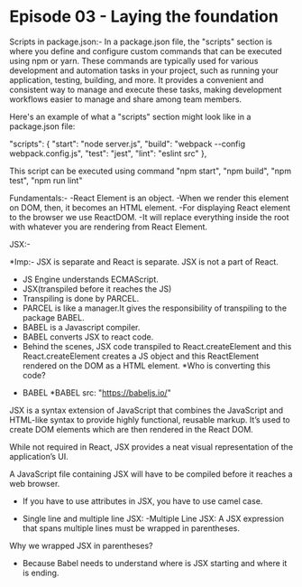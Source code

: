 # Episode 03 - Laying the foundation

Scripts in package.json:-
 In a package.json file, the "scripts" section is where you define and configure custom commands that can be executed using npm or yarn. These commands are typically used for various development and automation tasks in your project, such as running your application, testing, building, and more. It provides a convenient and consistent way to manage and execute these tasks, making development workflows easier to manage and share among team members.

 Here's an example of what a "scripts" section might look like in a package.json file:

 "scripts": {
    "start": "node server.js",
    "build": "webpack --config webpack.config.js",
    "test": "jest",
    "lint": "eslint src"
  },

 This script can be executed using command "npm start", "npm build", "npm test", "npm run lint"

Fundamentals:-
 -React Element is an object.
 -When we render this element on DOM, then, it becomes an HTML element.
 -For displaying React element to the browser we use ReactDOM.
 -It will replace everything inside the root with whatever you are rendering from React Element.

JSX:-

  *Imp:- JSX is separate and React is separate. JSX is not a part of React.
  * JS Engine understands ECMAScript.
  * JSX(transpiled before it reaches the JS)
  * Transpiling is done by PARCEL.
  * PARCEL is like a manager.It gives the responsibility   of transpiling to the package BABEL. 
   * BABEL is a Javascript compiler.
   * BABEL converts JSX to react code.
   * Behind the scenes, JSX code transpiled to React.createElement and this React.createElement creates a JS object and this ReactElement rendered on the DOM as a HTML element. 
   *Who is converting this code? 
   - BABEL
   *BABEL src: "https://babeljs.io/"


  JSX is a syntax extension of JavaScript that combines the JavaScript and HTML-like syntax to provide highly functional, reusable markup. It’s used to create DOM elements which are then rendered in the React DOM.

  While not required in React, JSX provides a neat visual representation of the application’s UI.

  A JavaScript file containing JSX will have to be compiled before it reaches a web browser.

  * If you have to use attributes in JSX, you have to use camel case.

  * Single line and multiple line JSX:
  -Multiple Line JSX: A JSX expression that spans multiple lines must be wrapped in parentheses.

  Why we wrapped JSX in parentheses?
  - Because Babel needs to understand where is JSX starting and where it is ending.


 